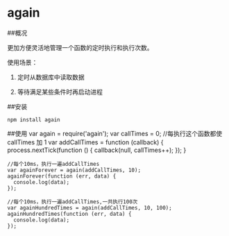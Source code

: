 again
=====

##概况

更加方便灵活地管理一个函数的定时执行和执行次数。

使用场景：

1. 定时从数据库中读取数据

2. 等待满足某些条件时再启动进程

##安装

    npm install again
     
##使用
    var again = require('again');
    var callTimes = 0;
    //每执行这个函数都使callTimes 加 1
    var addCallTimes = function (callback) {
      process.nextTick(function () {
        callback(null, callTimes++);
      });
    }
    
    //每个10ms，执行一遍addCallTimes
    var againForever = again(addCallTimes, 10);
    againForever(function (err, data) {
      console.log(data);
    });
    
    //每个10ms，执行一遍addCallTimes,一共执行100次
    var againHundredTimes = again(addCallTimes, 10, 100);
    againHundredTimes(function (err, data) {
      console.log(data);
    });